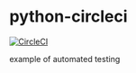 # python-circleci

[![CircleCI](https://circleci.com/gh/poldrack/python-circleci.svg?style=svg)](https://circleci.com/gh/poldrack/python-circleci)

example of automated testing
